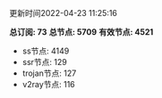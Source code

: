 更新时间2022-04-23 11:25:16

**总订阅: 73**
**总节点: 5709**
**有效节点: 4521**
- ss节点: 4149
- ssr节点: 129
- trojan节点: 127
- v2ray节点: 116
